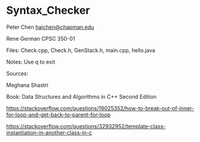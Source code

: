 # Syntax_Checker
Peter Chen haichen@chapman.edu

Rene German CPSC 350-01

Files: Check.cpp, Check.h, GenStack.h, main.cpp, hello.java

Notes: Use q to exit

Sources: 

Meghana Shastri

Book: Data Structures and Algorithms in C++ Second Edition

https://stackoverflow.com/questions/19025352/how-to-break-out-of-inner-for-loop-and-get-back-to-parent-for-loop

https://stackoverflow.com/questions/32932952/template-class-instantiation-in-another-class-in-c


